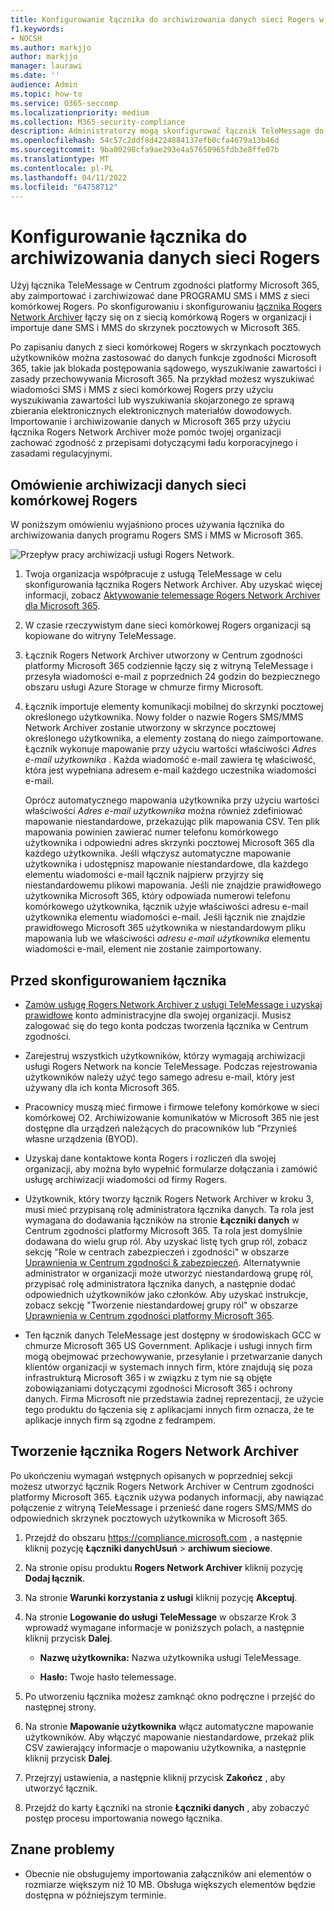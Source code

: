 ```yaml
---
title: Konfigurowanie łącznika do archiwizowania danych sieci Rogers w Microsoft 365
f1.keywords:
- NOCSH
ms.author: markjjo
author: markjjo
manager: laurawi
ms.date: ''
audience: Admin
ms.topic: how-to
ms.service: O365-seccomp
ms.localizationpriority: medium
ms.collection: M365-security-compliance
description: Administratorzy mogą skonfigurować łącznik TeleMessage do importowania i archiwizowania danych sieci Rogers w Microsoft 365. Umożliwia to archiwizowanie danych ze źródeł danych innych firm w Microsoft 365 dzięki czemu można używać funkcji zgodności, takich jak blokada prawna, wyszukiwanie zawartości i zasady przechowywania, aby zarządzać danymi innych firm w organizacji.
ms.openlocfilehash: 54c57c2ddf8d4224884137efb0cfa4679a13b46d
ms.sourcegitcommit: 9ba00298cfa9ae293e4a57650965fdb3e8ffe07b
ms.translationtype: MT
ms.contentlocale: pl-PL
ms.lasthandoff: 04/11/2022
ms.locfileid: "64758712"
---
```

# <a name="set-up-a-connector-to-archive-rogers-network-data"></a>Konfigurowanie łącznika do archiwizowania danych sieci Rogers

Użyj łącznika TeleMessage w Centrum zgodności platformy Microsoft 365, aby zaimportować i zarchiwizować dane PROGRAMU SMS i MMS z sieci komórkowej Rogers. Po skonfigurowaniu i skonfigurowaniu [łącznika Rogers Network Archiver](https://www.telemessage.com/mobile-archiver/network-archiver/rogers/) łączy się on z siecią komórkową Rogers w organizacji i importuje dane SMS i MMS do skrzynek pocztowych w Microsoft 365.

Po zapisaniu danych z sieci komórkowej Rogers w skrzynkach pocztowych użytkowników można zastosować do danych funkcje zgodności Microsoft 365, takie jak blokada postępowania sądowego, wyszukiwanie zawartości i zasady przechowywania Microsoft 365. Na przykład możesz wyszukiwać wiadomości SMS i MMS z sieci komórkowej Rogers przy użyciu wyszukiwania zawartości lub wyszukiwania skojarzonego ze sprawą zbierania elektronicznych elektronicznych materiałów dowodowych. Importowanie i archiwizowanie danych w Microsoft 365 przy użyciu łącznika Rogers Network Archiver może pomóc twojej organizacji zachować zgodność z przepisami dotyczącymi ładu korporacyjnego i zasadami regulacyjnymi.

## <a name="overview-of-archiving-rogers-mobile-network-data"></a>Omówienie archiwizacji danych sieci komórkowej Rogers

W poniższym omówieniu wyjaśniono proces używania łącznika do archiwizowania danych programu Rogers SMS i MMS w Microsoft 365.

![Przepływ pracy archiwizacji usługi Rogers Network.](../media/RogersNetworkConnectorWorkflow.png)

1. Twoja organizacja współpracuje z usługą TeleMessage w celu skonfigurowania łącznika Rogers Network Archiver. Aby uzyskać więcej informacji, zobacz [Aktywowanie telemessage Rogers Network Archiver dla Microsoft 365](https://www.telemessage.com/microsoft-365-activation-for-the-rogers-network-archiver/).

2. W czasie rzeczywistym dane sieci komórkowej Rogers organizacji są kopiowane do witryny TeleMessage.

3. Łącznik Rogers Network Archiver utworzony w Centrum zgodności platformy Microsoft 365 codziennie łączy się z witryną TeleMessage i przesyła wiadomości e-mail z poprzednich 24 godzin do bezpiecznego obszaru usługi Azure Storage w chmurze firmy Microsoft.

4. Łącznik importuje elementy komunikacji mobilnej do skrzynki pocztowej określonego użytkownika. Nowy folder o nazwie Rogers SMS/MMS Network Archiver zostanie utworzony w skrzynce pocztowej określonego użytkownika, a elementy zostaną do niego zaimportowane. Łącznik wykonuje mapowanie przy użyciu wartości właściwości *Adres e-mail użytkownika* . Każda wiadomość e-mail zawiera tę właściwość, która jest wypełniana adresem e-mail każdego uczestnika wiadomości e-mail.

   Oprócz automatycznego mapowania użytkownika przy użyciu wartości właściwości *Adres e-mail użytkownika* można również zdefiniować mapowanie niestandardowe, przekazując plik mapowania CSV. Ten plik mapowania powinien zawierać numer telefonu komórkowego użytkownika i odpowiedni adres skrzynki pocztowej Microsoft 365 dla każdego użytkownika. Jeśli włączysz automatyczne mapowanie użytkownika i udostępnisz mapowanie niestandardowe, dla każdego elementu wiadomości e-mail łącznik najpierw przyjrzy się niestandardowemu plikowi mapowania. Jeśli nie znajdzie prawidłowego użytkownika Microsoft 365, który odpowiada numerowi telefonu komórkowego użytkownika, łącznik użyje właściwości adresu e-mail użytkownika elementu wiadomości e-mail. Jeśli łącznik nie znajdzie prawidłowego Microsoft 365 użytkownika w niestandardowym pliku mapowania lub we właściwości *adresu e-mail użytkownika* elementu wiadomości e-mail, element nie zostanie zaimportowany.

## <a name="before-you-set-up-a-connector"></a>Przed skonfigurowaniem łącznika

- [Zamów usługę Rogers Network Archiver z usługi TeleMessage i uzyskaj prawidłowe](https://www.telemessage.com/mobile-archiver/order-mobile-archiver-for-o365/) konto administracyjne dla swojej organizacji. Musisz zalogować się do tego konta podczas tworzenia łącznika w Centrum zgodności.

- Zarejestruj wszystkich użytkowników, którzy wymagają archiwizacji usługi Rogers Network na koncie TeleMessage. Podczas rejestrowania użytkowników należy użyć tego samego adresu e-mail, który jest używany dla ich konta Microsoft 365.

- Pracownicy muszą mieć firmowe i firmowe telefony komórkowe w sieci komórkowej O2. Archiwizowanie komunikatów w Microsoft 365 nie jest dostępne dla urządzeń należących do pracowników lub "Przynieś własne urządzenia (BYOD).

- Uzyskaj dane kontaktowe konta Rogers i rozliczeń dla swojej organizacji, aby można było wypełnić formularze dołączania i zamówić usługę archiwizacji wiadomości od firmy Rogers.

- Użytkownik, który tworzy łącznik Rogers Network Archiver w kroku 3, musi mieć przypisaną rolę administratora łącznika danych. Ta rola jest wymagana do dodawania łączników na stronie **Łączniki danych** w Centrum zgodności platformy Microsoft 365. Ta rola jest domyślnie dodawana do wielu grup ról. Aby uzyskać listę tych grup ról, zobacz sekcję "Role w centrach zabezpieczeń i zgodności" w obszarze [Uprawnienia w Centrum zgodności & zabezpieczeń](../security/office-365-security/permissions-in-the-security-and-compliance-center.md#roles-in-the-security--compliance-center). Alternatywnie administrator w organizacji może utworzyć niestandardową grupę ról, przypisać rolę administratora łącznika danych, a następnie dodać odpowiednich użytkowników jako członków. Aby uzyskać instrukcje, zobacz sekcję "Tworzenie niestandardowej grupy ról" w obszarze [Uprawnienia w Centrum zgodności platformy Microsoft 365](microsoft-365-compliance-center-permissions.md#create-a-custom-role-group).

- Ten łącznik danych TeleMessage jest dostępny w środowiskach GCC w chmurze Microsoft 365 US Government. Aplikacje i usługi innych firm mogą obejmować przechowywanie, przesyłanie i przetwarzanie danych klientów organizacji w systemach innych firm, które znajdują się poza infrastrukturą Microsoft 365 i w związku z tym nie są objęte zobowiązaniami dotyczącymi zgodności Microsoft 365 i ochrony danych. Firma Microsoft nie przedstawia żadnej reprezentacji, że użycie tego produktu do łączenia się z aplikacjami innych firm oznacza, że te aplikacje innych firm są zgodne z fedrampem.

## <a name="create-a-rogers-network-archiver-connector"></a>Tworzenie łącznika Rogers Network Archiver

Po ukończeniu wymagań wstępnych opisanych w poprzedniej sekcji możesz utworzyć łącznik Rogers Network Archiver w Centrum zgodności platformy Microsoft 365. Łącznik używa podanych informacji, aby nawiązać połączenie z witryną TeleMessage i przenieść dane rogers SMS/MMS do odpowiednich skrzynek pocztowych użytkownika w Microsoft 365.

1. Przejdź do obszaru <https://compliance.microsoft.com> , a następnie kliknij pozycję **Łączniki danychUsuń** >  **archiwum sieciowe**.

2. Na stronie opisu produktu **Rogers Network Archiver** kliknij pozycję **Dodaj łącznik**.

3. Na stronie **Warunki korzystania z usługi** kliknij pozycję **Akceptuj**.

4. Na stronie **Logowanie do usługi TeleMessage** w obszarze Krok 3 wprowadź wymagane informacje w poniższych polach, a następnie kliknij przycisk **Dalej**.

    - **Nazwę użytkownika:** Nazwa użytkownika usługi TeleMessage.

    - **Hasło:** Twoje hasło telemessage.

5. Po utworzeniu łącznika możesz zamknąć okno podręczne i przejść do następnej strony.

6. Na stronie **Mapowanie użytkownika** włącz automatyczne mapowanie użytkowników. Aby włączyć mapowanie niestandardowe, przekaż plik CSV zawierający informacje o mapowaniu użytkownika, a następnie kliknij przycisk **Dalej**.

7. Przejrzyj ustawienia, a następnie kliknij przycisk **Zakończ** , aby utworzyć łącznik.

8. Przejdź do karty Łączniki na stronie **Łączniki danych** , aby zobaczyć postęp procesu importowania nowego łącznika.

## <a name="known-issues"></a>Znane problemy

- Obecnie nie obsługujemy importowania załączników ani elementów o rozmiarze większym niż 10 MB. Obsługa większych elementów będzie dostępna w późniejszym terminie.
